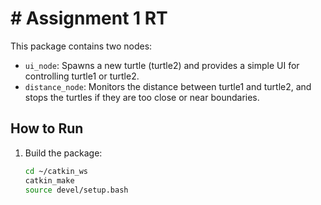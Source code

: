 # # Assignment 1 RT

This package contains two nodes:
- `ui_node`: Spawns a new turtle (turtle2) and provides a simple UI for controlling turtle1 or turtle2.
- `distance_node`: Monitors the distance between turtle1 and turtle2, and stops the turtles if they are too close or near boundaries.

## How to Run

1. Build the package:
   ```bash
   cd ~/catkin_ws
   catkin_make
   source devel/setup.bash
